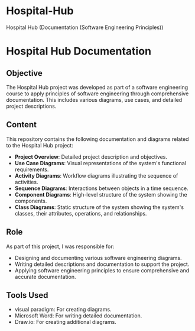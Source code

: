 # Hospital-Hub
Hospital Hub (Documentation (Software Engineering Principles)) 

# Hospital Hub Documentation

## Objective
The Hospital Hub project was developed as part of a software engineering course to apply principles of software engineering through comprehensive documentation. This includes various diagrams, use cases, and detailed project descriptions.

## Content
This repository contains the following documentation and diagrams related to the Hospital Hub project:
- **Project Overview**: Detailed project description and objectives.
- **Use Case Diagrams**: Visual representations of the system's functional requirements.
- **Activity Diagrams**: Workflow diagrams illustrating the sequence of activities.
- **Sequence Diagrams**: Interactions between objects in a time sequence.
- **Component Diagrams**: High-level structure of the system showing the components.
- **Class Diagrams**: Static structure of the system showing the system's classes, their attributes, operations, and relationships.

## Role
As part of this project, I was responsible for:
- Designing and documenting various software engineering diagrams.
- Writing detailed descriptions and documentation to support the project.
- Applying software engineering principles to ensure comprehensive and accurate documentation.

## Tools Used
- visual paradigm: For creating diagrams.
- Microsoft Word: For writing detailed documentation.
- Draw.io: For creating additional diagrams.


